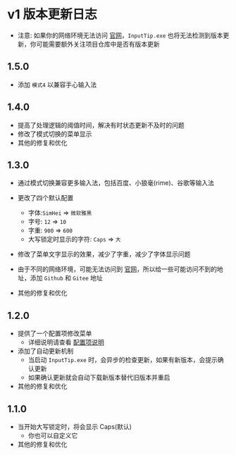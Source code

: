 # v1 版本更新日志

- 注意: 如果你的网络环境无法访问 [官网](https://inputtip.pages.dev)，`InputTip.exe` 也将无法检测到版本更新，你可能需要额外关注项目仓库中是否有版本更新

## 1.5.0

- 添加 `模式4` 以兼容手心输入法

## 1.4.0

- 提高了处理逻辑的阈值时间，解决有时状态更新不及时的问题
- 修改了模式切换的菜单显示
- 其他的修复和优化

## 1.3.0

- 通过模式切换兼容更多输入法，包括百度、小狼毫(rime)、谷歌等输入法

- 更改了四个默认配置
  - 字体:`SimHei` => `微软雅黑`
  - 字号: `12` => `10`
  - 字重: `900` => `600`
  - 大写锁定时显示的字符: `Caps` => `大`
- 修改了菜单文字显示的效果，减少了字重，减少了字体显示问题
- 由于不同的网络环境，可能无法访问到 [官网](https://inputtip.pages.dev)，所以给一些可能访问不到的地址，添加 `Github` 和 `Gitee` 地址
- 其他的修复和优化

## 1.2.0

- 提供了一个配置项修改菜单
  - 详细说明请查看 [配置项说明](./config.md)
- 添加了自动更新机制
  - 当启动 `InputTip.exe` 时，会异步的检查更新，如果有新版本，会提示确认更新
  - 如果确认更新就会自动下载新版本替代旧版本并重启
- 其他的修复和优化

## 1.1.0

- 当开始大写锁定时，将会显示 Caps(默认)
  - 你也可以自定义它
- 其他的修复和优化
